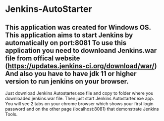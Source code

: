 # Jenkins-AutoStarter
This application was created for Windows OS.
This application aims to start Jenkins by automatically on port:8081
To use this application you need to downloand Jenkins.war file from offical website (https://updates.jenkins-ci.org/download/war/)
And also you have to have jdk 11 or higher version to run jenkins on your browser.
---------------------------------------------------------------------------------------------------------------------------------

Just download Jenkins Autostarter.exe file and copy to folder where you downloaded jenkins.war file.
Then just start Jenkins Autostarter.exe app. You will see 2 tabs on your chrome browser which shows your first login password and
on the other page (localhost:8081) that demonstrate Jenkins Tools.
